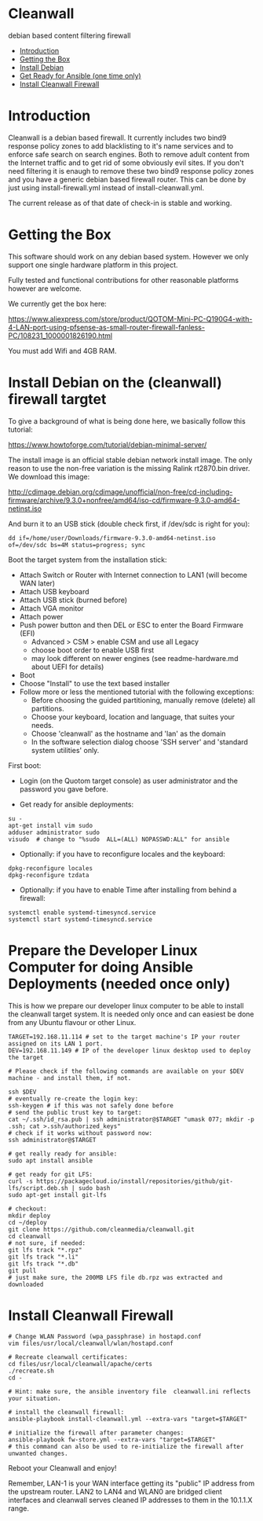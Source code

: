# Cleanwall

debian based content filtering firewall



<p><div class="toc">
<ul>
<li><a href="#introduction">Introduction</a></li>
<li><a href="#getting-the-box">Getting the Box</a></li>
<li><a href="#install-debian">Install Debian</a></li>
<li><a href="#get-ready-for-ansible-one-time-only">Get Ready for Ansible (one time only)</a></li>
<li><a href="#install-cleanwall-firewall">Install Cleanwall Firewall</a></li>
</ul>
</div>
</p>


# Introduction

Cleanwall is a debian based firewall. It currently includes two bind9 response policy zones to add blacklisting to it's name services and to enforce safe search on search engines. Both to remove adult content from the Internet traffic and to get rid of some obviously evil sites. If you don't need filtering it is enaugh to remove these two bind9 response policy zones and you have a generic debian based firewall router. This can be done by just using install-firewall.yml instead of install-cleanwall.yml.

The current release as of that date of check-in is stable and working.

# Getting the Box

This software should work on any debian based system. However we only support one single hardware platform in this project.

Fully tested and functional contributions for other reasonable platforms however are welcome.

We currently get the box here:

https://www.aliexpress.com/store/product/QOTOM-Mini-PC-Q190G4-with-4-LAN-port-using-pfsense-as-small-router-firewall-fanless-PC/108231_1000001826190.html

You must add Wifi and 4GB RAM.


# Install Debian on the (cleanwall) firewall targtet

To give a background of what is being done here, we basically follow this tutorial:

https://www.howtoforge.com/tutorial/debian-minimal-server/

The install image is an official stable debian network install image. The only reason to use the non-free variation is the missing Ralink rt2870.bin driver. We download this image:

http://cdimage.debian.org/cdimage/unofficial/non-free/cd-including-firmware/archive/9.3.0+nonfree/amd64/iso-cd/firmware-9.3.0-amd64-netinst.iso

And burn it to an USB stick (double check first, if /dev/sdc is right for you):

```
dd if=/home/user/Downloads/firmware-9.3.0-amd64-netinst.iso of=/dev/sdc bs=4M status=progress; sync
```

Boot the target system from the installation stick:

* Attach Switch or Router with Internet connection to LAN1 (will become WAN later)
* Attach USB keyboard
* Attach USB stick (burned before)
* Attach VGA monitor
* Attach power
* Push power button and then DEL or ESC to enter the Board Firmware (EFI)
   * Advanced > CSM > enable CSM and use all Legacy
   * choose boot order to enable USB first
   * may look different on newer engines (see readme-hardware.md about UEFI for details)
* Boot
* Choose "Install" to use the text based installer
* Follow more or less the mentioned tutorial with the following exceptions:
   * Before choosing the guided partitioning, manually remove (delete) all partitions.
   * Choose your keyboard, location and language, that suites your needs.
   * Choose 'cleanwall' as the hostname and 'lan' as the domain
   * In the software selection dialog choose 'SSH server' and 'standard system utilities' only.


First boot:

* Login (on the Quotom target console) as user administrator and the password you gave before.

* Get ready for ansible deployments:

```
su -
apt-get install vim sudo
adduser administrator sudo
visudo  # change to "%sudo  ALL=(ALL) NOPASSWD:ALL" for ansible
```

* Optionally: if you have to reconfigure locales and the keyboard:

```
dpkg-reconfigure locales
dpkg-reconfigure tzdata
```

* Optionally: if you have to enable Time after installing from behind a firewall:

```
systemctl enable systemd-timesyncd.service
systemctl start systemd-timesyncd.service
```

# Prepare the Developer Linux Computer for doing Ansible Deployments (needed once only)

This is how we prepare our developer linux computer to be able to install the cleanwall target system. It is needed only once and can easiest be done from any Ubuntu flavour or other Linux.

```
TARGET=192.168.11.114 # set to the target machine's IP your router assigned on its LAN 1 port.
DEV=192.168.11.149 # IP of the developer linux desktop used to deploy the target

# Please check if the following commands are available on your $DEV machine - and install them, if not. 

ssh $DEV
# eventually re-create the login key:
ssh-keygen # if this was not safely done before
# send the public trust key to target:
cat ~/.ssh/id_rsa.pub | ssh administrator@$TARGET "umask 077; mkdir -p .ssh; cat >.ssh/authorized_keys"
# check if it works without password now:
ssh administrator@$TARGET

# get really ready for ansible:
sudo apt install ansible

# get ready for git LFS:
curl -s https://packagecloud.io/install/repositories/github/git-lfs/script.deb.sh | sudo bash
sudo apt-get install git-lfs

# checkout:
mkdir deploy
cd ~/deploy
git clone https://github.com/cleanmedia/cleanwall.git
cd cleanwall
# not sure, if needed:
git lfs track "*.rpz"
git lfs track "*.li"
git lfs track "*.db"
git pull
# just make sure, the 200MB LFS file db.rpz was extracted and downloaded
```

# Install Cleanwall Firewall

```
# Change WLAN Password (wpa_passphrase) in hostapd.conf
vim files/usr/local/cleanwall/wlan/hostapd.conf

# Recreate cleanwall certificates:
cd files/usr/local/cleanwall/apache/certs
./recreate.sh
cd -

# Hint: make sure, the ansible inventory file  cleanwall.ini reflects your situation.

# install the cleanwall firewall:
ansible-playbook install-cleanwall.yml --extra-vars "target=$TARGET"

# initialize the firewall after parameter changes:
ansible-playbook fw-store.yml --extra-vars "target=$TARGET"
# this command can also be used to re-initialize the firewall after unwanted changes.
```

Reboot your Cleanwall and enjoy!

Remember, LAN-1 is your WAN interface getting its "public" IP address from the upstream router. LAN2 to LAN4 and WLAN0 are bridged client interfaces and cleanwall serves cleaned IP addresses to them in the 10.1.1.X range.

